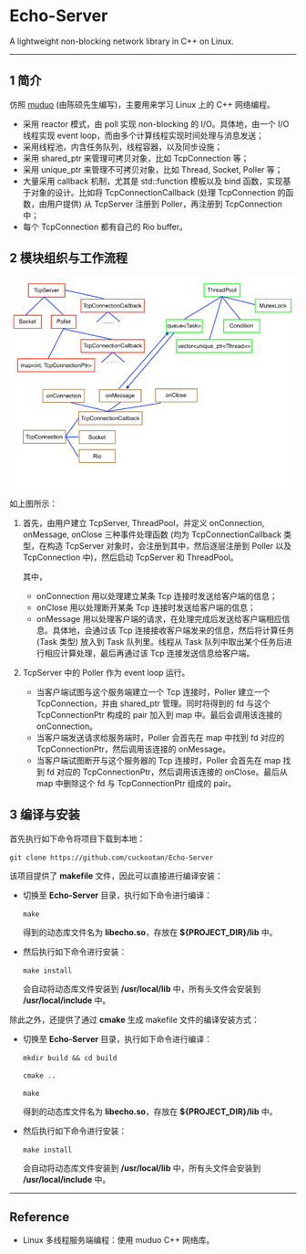 # Echo-Server

A lightweight non\-blocking network library in C++ on Linux.

---

## 1 简介

仿照 [muduo][1] (由陈硕先生编写)，主要用来学习 Linux 上的 C++ 网络编程。

-   采用 reactor 模式，由 poll 实现 non\-blocking 的 I/O。具体地，由一个 I/O 线程实现 event loop，而由多个计算线程实现时间处理与消息发送；
-   采用线程池，内含任务队列，线程容器，以及同步设施；
-   采用 shared\_ptr 来管理可拷贝对象，比如 TcpConnection 等；
-   采用 unique\_ptr 来管理不可拷贝对象，比如 Thread, Socket, Poller 等；
-   大量采用 callback 机制，尤其是 std::function 模板以及 bind 函数，实现基于对象的设计。比如将 TcpConnectionCallback (处理 TcpConnection 的函数，由用户提供) 从 TcpServer 注册到 Poller，再注册到 TcpConnection 中；
-   每个 TcpConnection 都有自己的 Rio buffer。

## 2 模块组织与工作流程

![echo_server](./echo_server.png)

如上图所示：

1.  首先，由用户建立 TcpServer, ThreadPool，并定义 onConnection, onMessage, onClose 三种事件处理函数 (均为 TcpConnectionCallback 类型，在构造 TcpServer 对象时，会注册到其中，然后逐层注册到 Poller 以及 TcpConnection 中)，然后启动 TcpServer 和 ThreadPool。

    其中，

    -   onConnection 用以处理建立某条 Tcp 连接时发送给客户端的信息；
    -   onClose 用以处理断开某条 Tcp 连接时发送给客户端的信息；
    -   onMessage 用以处理客户端的请求，在处理完成后发送给客户端相应信息。具体地，会通过该 Tcp 连接接收客户端发来的信息，然后将计算任务 (Task 类型) 放入到 Task 队列里。线程从 Task 队列中取出某个任务后进行相应计算处理，最后再通过该 Tcp 连接发送信息给客户端。
2.  TcpServer 中的 Poller 作为 event loop 运行。

    -   当客户端试图与这个服务端建立一个 Tcp 连接时，Poller 建立一个 TcpConnection，并由 shared\_ptr 管理。同时将得到的 fd 与这个 TcpConnectionPtr 构成的 pair 加入到 map 中。最后会调用该连接的 onConnection。
    -   当客户端发送请求给服务端时，Poller 会首先在 map 中找到 fd 对应的 TcpConnectionPtr，然后调用该连接的 onMessage。
    -   当客户端试图断开与这个服务器的 Tcp 连接时，Poller 会首先在 map 找到 fd 对应的 TcpConnectionPtr，然后调用该连接的 onClose。最后从 map 中删除这个 fd 与 TcpConnectionPtr 组成的 pair。


## 3 编译与安装

首先执行如下命令将项目下载到本地：

`git clone https://github.com/cuckootan/Echo-Server`

该项目提供了 **makefile** 文件，因此可以直接进行编译安装：

-   切换至 **Echo-Server** 目录，执行如下命令进行编译：

    `make`

    得到的动态库文件名为 **libecho.so**，存放在 **${PROJECT_DIR}/lib** 中。
-   然后执行如下命令进行安装：

    `make install`

    会自动将动态库文件安装到 **/usr/local/lib** 中，所有头文件会安装到 **/usr/local/include** 中。

除此之外，还提供了通过 **cmake** 生成 makefile 文件的编译安装方式：

-   切换至 **Echo-Server** 目录，执行如下命令进行编译：

    `mkdir build && cd build`

    `cmake ..`

    `make`

    得到的动态库文件名为 **libecho.so**，存放在 **${PROJECT_DIR}/lib** 中。
-   然后执行如下命令进行安装：

    `make install`

    会自动将动态库文件安装到 **/usr/local/lib** 中，所有头文件会安装到 **/usr/local/include** 中。

---

## Reference

-   Linux 多线程服务端编程：使用 muduo C++ 网络库。


  [1]: https://github.com/chenshuo/muduo
